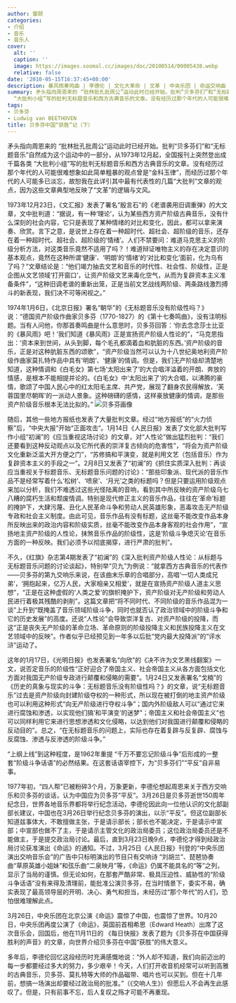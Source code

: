 ```yaml
---
author: 雷颐
categories:
- 介绍
- 音乐
- 音乐人
cover:
  alt: ''
  caption: ''
  image: https://images.soomal.cc/images/doc/20100514/00005438.webp
  relative: false
date: '2010-05-15T16:37:45+08:00'
description: 暴风雨奏鸣曲 | 李德伦 | 文化大革命 | 文革 | 中央乐团 | 命运交响曲 | 源自：经济观察网 | 版权：转载 |  平均/总评分：10.00/40
summary: 矛头指向周恩来的 “批林批孔批周公”运动此时已经开始。批判“贝多芬们”和“无标题音乐”自然成为这个运动中的一部分，从1973年12月起，全国报刊上突然登出成千篇各类
  “大批判小组”写的批判无标题音乐和西方古典音乐的文章。没有经历过那个年代的人可能很难想象如此简单粗暴的观点曾是“金科玉律”，而经历过那个年代的人可能多已淡忘，故恕我在此详引其中最有代表性的几篇“大批判”文章的观点，因为这些文章典型地反映了“文革”的逻辑与文风……
tags:
- 贝多芬
- Ludwig van BEETHOVEN
title: 贝多芬中国“获胜”记（下）
---
```


矛头指向周恩来的 “批林批孔批周公”运动此时已经开始。批判“贝多芬们”和“无标题音乐”自然成为这个运动中的一部分，从1973年12月起，全国报刊上突然登出成千篇各类 “大批判小组”写的批判无标题音乐和西方古典音乐的文章。没有经历过那个年代的人可能很难想象如此简单粗暴的观点曾是“金科玉律”，而经历过那个年代的人可能多已淡忘，故恕我在此详引其中最有代表性的几篇“大批判”文章的观点，因为这些文章典型地反映了“文革”的逻辑与文风。

1973年12月23日，《文汇报》发表了署名“殷言石”的《老谱袭用旧调重弹》的大文章，文中批判道：“据说，有一种‘理论’，认为某些西方资产阶级古典音乐，没有什么深刻的社会内容，它只是表现了某种情绪的对比和变化，因此，都可以拿来演奏、欣赏。言下之意，是说世上存在着一种超时代、超社会、超阶级的音乐，还存在着一种超时代、超社会、超阶级的‘情绪’。人们不禁要问：难道马克思主义的阶级分析方法，对这类音乐竟然不适用了吗？！难道辩证唯物主义的存在决定意识的基本观点，竟然在这种所谓‘健康’、‘明朗’的‘情绪’的‘对比和变化’面前，化为乌有了吗？”文章结论是：“他们竭力抽去文艺和音乐的时代性、社会性、阶级性，正是企图从文艺领域‘打开窗口’，让资产阶级文艺来毒化空气，从而为复辟资本主义准备条件”，“这种旧调老谱的重新出笼，正是当前文艺战线两阶级、两条路线激烈搏斗的新表现，我们决不可等闲视之。” 

1974年1月6日，《北京日报》署名“朝华”的《无标题音乐没有阶级性吗？》说：“德国资产阶级作曲家贝多芬（1770-1827）的《第十七奏鸣曲》，没有注明标题。当有人问他，你那首奏鸣曲是什么意思时，贝多芬回答：‘你去念念莎士比亚的《暴风雨》吧！’我们知道《暴风雨》正是宣扬资产阶级人性论的”，“马克思指出：‘资本来到世间，从头到脚，每个毛孔都滴着血和肮脏的东西。’资产阶级的音乐，正是对这种肮脏东西的颂歌”，“资产阶级当然可以认为十八世纪奥地利资产阶级作曲家莫扎特作品中具有‘明朗’、‘健康’的情调。但是，我们无产阶级却清楚地知道，这种情调和《白毛女》第七场‘太阳出来了’的大合唱洋溢着的开朗、奔放的情感，是根本不能相提并论的。《白毛女》中‘太阳出来了’的大合唱，以沸腾的豪情，歌颂了中国人民心中的红太阳毛主席、共产党，展现了翻身农民得解放，‘芙蓉国里尽朝晖’的一派动人景象。这种磅礴的感情，这样豪放健康的情调，是那些资产阶级音乐根本无法比拟的。” 
![贝多芬画像](https://images.soomal.cc/images/doc/20100514/00005438.webp)





随后，其他一些地方报纸也发表了大量批判文章。经过“地方报纸”的“火力侦察”后，“中央大报”开始“正面攻击”。1月14日《人民日报》发表了文化部大批判写作小组“初澜”的《应当重视这场讨论》的文章，对“人性论”做出猛烈批判：“我们还要看到这种反动观点以及它所代表的崇洋复古倾向的危害性”，“将会为资产阶级文化重新泛滥大开方便之门”，“苏修搞和平演变，就是利用文艺（包括音乐）作为复辟资本主义的手段之一”。2月8日又发表了“初澜”的《抓住实质深入批判：再谈应当重视关于标题音乐、无标题音乐问题的讨论》：“那些印象派、现代派的音乐作品不是经常写着什么‘松树’、‘喷泉’、‘月光’之类的标题吗？但是只要运用阶级观点来加以分析，我们不难透过这些光怪陆离的音响，看到其中所反映的资产阶级乌七八糟的腐朽生活和颓废情调。特别是现代修正主义的音乐作品，往往在‘革命’标题的掩护下，大肆污蔑、丑化人民革命斗争和劳动人民英雄形象，恶毒攻击无产阶级专政和社会主义制度。由此可见，音乐作品有没有标题，这丝毫不能改变作品本身所反映出来的政治内容和阶级实质，丝毫不能改变作品本身客观的社会作用”，“宣扬地主资产阶级的人性论，抹煞音乐作品的阶级性，这是‘阶级斗争熄灭论’在音乐方面的一种反映。我们必须予以彻底揭穿，进行严肃的批判”。 

不久，《红旗》杂志第4期发表了“初澜”的《深入批判资产阶级人性论：从标题与无标题音乐问题的讨论谈起》，特别举“贝九”为例说：“就拿西方古典音乐的代表作――贝多芬的第九交响乐来说，在该曲末乐章的合唱部分，高唱‘一切人类成兄弟’，‘拥抱起来，亿万人民，大家相亲又相爱’，就是在宣扬资产阶级人道主义思想”，“正是在这种虚假的‘人类之爱’的旗帜掩护下，资产阶级对无产阶级和劳动人民进行着极其残酷的剥削”。这篇文章把“将不同时代、不同阶级的音乐作品混为一谈”上升到“既掩盖了音乐领域阶级斗争，同时也就否认了政治领域中的阶级斗争和它的历史发展”的高度。还说“人性论”会导致崇洋复古、对资产阶级的投降，而这“正是丧失无产阶级的革命立场、革命原则的阶级投降主义和民族投降主义在文艺领域中的反映”。作者似乎已经预见到一年多以后批“党内最大投降派”的“评水浒”运动了。 

这年的1月17日，《光明日报》也发表署名“向欣”的《决不许为文艺黑线翻案》一文，说否定音乐的阶级性“正好迎合了帝国主义、社会帝国主义从各方面包括文化方面对我国无产阶级专政进行颠覆和侵略的需要”。1月24日又发表署名“戈楠”的《历史的真象与现实的斗争：无标题音乐没有阶级性吗？》的文章，说“无标题音乐”过去是资产阶级向封建阶级夺权的一种形式，所以现在被打倒的地主资产阶级也可以利用这种形式“向无产阶级进行夺权斗争”；国内外阶级敌人可以“通过它来进行腐蚀和渗透，以实现他们搞‘和平演变’的迷梦”；帝国主义和社会帝国主义“也可以同样利用它来进行思想渗透和文化侵略，以达到他们对我国进行颠覆和侵略的反动目的”。总之，“在无标题音乐的问题上，实际也存在着复辟与反复辟、腐蚀与反腐蚀、渗透与反渗透的阶级斗争。” 

“上纲上线”到这种程度，是1962年重提 “千万不要忘记阶级斗争”后形成的一整套“阶级斗争话语”的必然结果。在这套话语宰控下，为“贝多芬们”“平反”自非易事。 

1977年初，“四人帮”已被粉碎3个月，万象更新，李德伦想起周恩来关于西方交响乐和贝多芬的谈话，认为中国应为贝多芬“平反”。3月26日是贝多芬逝世150周年纪念日，世界各地音乐界都将举行纪念活动，李德伦因此向一位他认识的文化部副部长建议，中国也在3月26日举行纪念贝多芬的演出，以示“平反”。但这位副部长知道兹事体大，不敢擅做主张，于是请示部长；部长也不能决定，于是请示中宣部；中宣部也做不了主，于是请示主管文化的政治局委员；这位政治局委员还是不能做主，于是提交政治局讨论。最后，直到3月23日晚9点，李德伦才得到经政治局讨论获准演出《命运》的通知。不过，3月25日《人民日报》刊登的“中央乐团演出交响音乐会”的广告中只标明演出的节目只有交响诗 “刘胡兰”、琵琶协奏曲“草原英雄小姐妹”和弦乐曲“二泉映月”等，《命运》仍属不能具名的“等”之列，显示了当局的谨慎。但无论如何，在那套严酷非常、极具压迫性、威胁性的“阶级斗争话语”没有来得及清理前，能批准公演贝多芬，在当时情景下，委实不易，确实表现了最高领导层的开明、决心、勇气和担当，未经历过“那个年代”的人们，恐怕很难理解此点。 

3月26日，中央乐团在北京公演《命运》震惊了中国，也震惊了世界。10月20日，中央乐团再度公演了《命运》，英国前首相希思（Edward Heath）出席了这次音乐会，回国后，他在11月11日的 《每日快报》发表了题为《贝多芬在中国获得胜利的声音》的文章，向世界介绍贝多芬在中国“获胜”的伟大意义。 

多年后，李德伦回忆这段经历时充满感慨地说：“外人却不知道，我们向前迈出的每一步都要经过多大的努力，多少艰辛！今天，人们打开收音机经常可以听到高雅的古典音乐，贝多芬、莫扎特等大师的作品磁带、唱片也可以买到。但在十几年前，想搞一场演出却要经过政治局的批准。”（《交响人生》）但愿后人不会再生此感叹了。但是，只有前事不忘，后人复叹之殇才可能不再重现。
